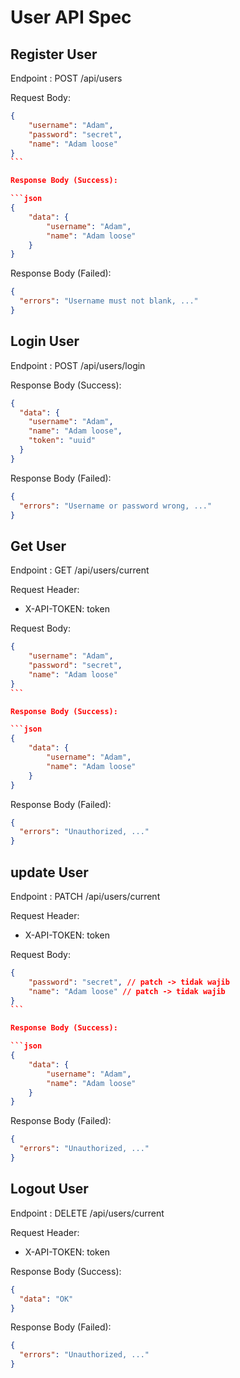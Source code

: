 # User API Spec

## Register User

Endpoint : POST /api/users

Request Body:

````json
{
    "username": "Adam",
    "password": "secret",
    "name": "Adam loose"
}
```

Response Body (Success):

```json
{
    "data": {
        "username": "Adam",
        "name": "Adam loose"
    }
}
````

Response Body (Failed):

```json
{
  "errors": "Username must not blank, ..."
}
```

## Login User

Endpoint : POST /api/users/login

Response Body (Success):

```json
{
  "data": {
    "username": "Adam",
    "name": "Adam loose",
    "token": "uuid"
  }
}
```

Response Body (Failed):

```json
{
  "errors": "Username or password wrong, ..."
}
```

## Get User

Endpoint : GET /api/users/current

Request Header:

- X-API-TOKEN: token

Request Body:

````json
{
    "username": "Adam",
    "password": "secret",
    "name": "Adam loose"
}
```

Response Body (Success):

```json
{
    "data": {
        "username": "Adam",
        "name": "Adam loose"
    }
}
````

Response Body (Failed):

```json
{
  "errors": "Unauthorized, ..."
}
```

## update User

Endpoint : PATCH /api/users/current

Request Header:

- X-API-TOKEN: token

Request Body:

````json
{
    "password": "secret", // patch -> tidak wajib
    "name": "Adam loose" // patch -> tidak wajib
}
```

Response Body (Success):

```json
{
    "data": {
        "username": "Adam",
        "name": "Adam loose"
    }
}
````

Response Body (Failed):

```json
{
  "errors": "Unauthorized, ..."
}
```

## Logout User

Endpoint : DELETE /api/users/current

Request Header:

- X-API-TOKEN: token

Response Body (Success):

```json
{
  "data": "OK"
}
```

Response Body (Failed):

```json
{
  "errors": "Unauthorized, ..."
}
```
